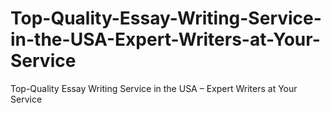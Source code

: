 # Top-Quality-Essay-Writing-Service-in-the-USA-Expert-Writers-at-Your-Service
Top-Quality Essay Writing Service in the USA – Expert Writers at Your Service
